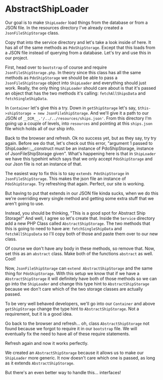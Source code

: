# AbstractShipLoader

Our goal is to make `ShipLoader` load things from the database or from a JSON file.
In the resources directory I've already created a `JsonFileShipStorage` class. 

Copy that into the service directory and let's take a look inside of here. It has
all of the same methods as `PdoShipStorage`. Except that this loads from a JSON file
instead of querying from a database. Let's try and use this in our project. 

First, head over to `bootstrap` of course and require `JsonFileShipStorage.php`. In
theory since this class has all the same methods as `PdoShipStorage` we
should be able to pass a `JsonFileShipStorage` object into `ShipLoader` and everything
should just work. Really, the only thing `ShipLoader` should care about is that
it's passed an object that has the two methods it's calling: `fetchAllShipsData` and
`fetchSingleShipData`.

In `Container` let's give this a try. Down in `getShipStorage` let's say, 
`$this->shipStorage = new JsonFileShipStorage`. And we'll give it a path to our JSON
of `__DIR__.'/../../resources/ships.json'`. From this directory I'm going up a couple of levels, 
into `resources` and pointing at this `ships.json` file which holds all of our ship info. 

Back to the browser and refresh. Ok no success yet, but as they say, try try again. Before 
we do that, let's check out this error, "argument 1 passed to ShipLoader::__construct must
be an instance of PdoShipStorage, instance of JsonFileShipStorage given". What's happening
here is that in `ShipLoader` we have this typehint which says that we only accept
`PdoShipStorage` and our Json file is not an instance of that. 

The easiest way to fix this is to say `extends PdoShipStorage` in `JsonFileShipStorage`. 
This makes the json file an instance of `PdoShipStorage`. Try refreshing that again. 
Perfect, our site is working.

But having to put that extends in our JSON file kinda sucks, when we do this we're overriding
every single method and getting some extra stuff that we aren't going to use. 

Instead, you should be thinking, "This is a good spot for Abstract Ship Storage!" And well, I
agree so let's create that. Inside the `Service` directory add a new PHP Class called
`AbstractShipStorage`. The two methods that this is going to need to have are: `fetchSingleShipData`
and `fetchAllShipsData` so I'll copy both of those and paste them over to our new class.

Of course we don't have any body in these methods, so remove that. Now, set this as an `abstract` class.
Make both of the functions `abstract` as well. Cool!

Now, `JsonFileShipStorage` can `extend AbstractShipStorage` and the same thing for `PdoShipStorage`. 
With this setup we know that if we have a `AbstractShipStorage` it will definitely have both of those
methods so we can go into the `ShipLoader` and change this type hint to `AbstractShipStorage` because
we don't care which of the two storage classes are actually passed. 

To be very well behaved developers, we'll go into our `Container` and above `getShipStorage` change
the type hint to `AbstractShipStorage`. Not a requirement, but it is a good idea.

Go back to the browser and refresh... oh, class `AbstractShipStorage` not found because we forgot to require it
in our `bootstrap` file. We will eventually fix the need to have all of these require statements. 

Refresh again and now it works perfectly. 

We created an `AbstractShipStorage` because it allows us to make our `ShipLoader` more generic. It now
doesn't care which one is passed, as long as it extends `AbstractShipStorage`.

But there's an even better way to handle this... interfaces!

